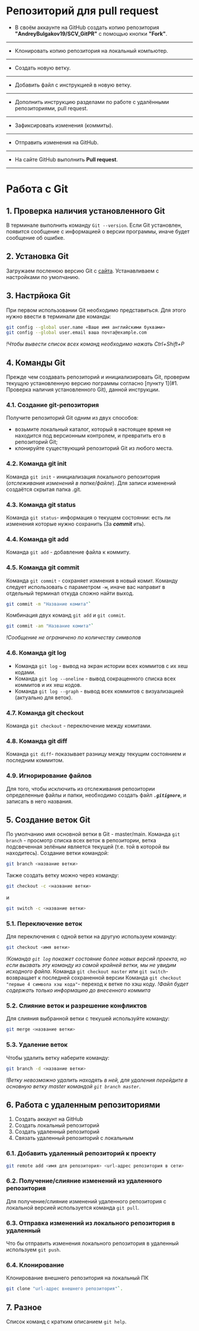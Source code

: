 # Репозиторий для **pull request**
* В своём аккаунте на GitHub создать копию репозитория **"AndreyBulgakov19/SCV_GitPR"** с помощью кнопки **"Fork"**.
---
* Клонировать копию репозитория на локальный компьютер.
---
* Создать новую ветку.
---
* Добавить файл с инструкцией в новую ветку.
---
* Дополнить инструкцию разделами по работе с удалёнными репозиториями, pull request.
---
* Зафиксировать изменения (коммиты).
---
* Отправить изменения на GitHub.
---
* На сайте GitHub выполнить **Pull request**.
---

# Работа с Git

## 1. Проверка наличия установленного Git
В терминале выполнить команду `Git --version`. Если Git установлен, появится сообщение с информацией о версии программы, иначе будет сообщение об ошибке.

## 2. Установка Git
Загружаем посленюю версию Git с [сайта](https://git-scm.com/downloads/). Устанавливаем с настройками по умолчанию.

## 3. Настрйока Git
При первом использовании Git необходимо представиться. Для этого нужно ввести в терминали две команды:
```Bash
git config --global user.name «Ваше имя английскими буквами» 
git config --global user.email ваша почта@example.com 
```
*!Чтобы вывести список всех команд необходимо нажать Ctrl+Shift+P*

## 4. Команды Git
Прежде чем создавать репозиторий и инициализировать Git, проверим текущую установленную версию пограммы согласно [пункту 1](#1. Проверка наличия установленного Git), данной инструкции.
 
 ### 4.1. Создание  git-репозитория
Получите репозиторий Git одним из двух способов:
* возьмите локальный каталог, который в настоящее время не находится под версионным контролем, и превратить его в репозиторий Git;
* клонируйте существующий репозиторий Git из любого места.

### 4.2. Команда git init 
Команда `git init` - инициализация локального репозитория (*отслеживания изменений в папке/файле*).
Для записи изменений создаётся скрытая папка .git.

### 4.3. Команда git status
 Команда `git status`- информация о текущем состоянии: есть  ли изменения которые нужно сохранить (За __*сommit*__ ить).

### 4.4. Команда git add
 Команда `git add`  - добавление файла к коммиту.

### 4.5. Команда git commit
Команда `git commit` - сохраняет измнения в новый комит.
Команду следует использовать с параметром `-м`, иначе вас направит в отдельный терминал откуда сложно найти выход.
```Bash
git commit -m "Название комита"`
```
Комбинация двух команд `git add` и `git commit`.
```Bash
git commit -am "Название комита"` 
```
*!Cообщение не ограничено по количеству символов*

### 4.6. Команда git log
* Команда `git log` - вывод на экран истории всех коммитов с их хеш кодами.
* Команда `git log --oneline` - вывод сокращенного списка всех коммитов и их хеш кодов.
* Команда `git log --graph` - вывод всех коммитов с визуализацией (актуально для веток).

### 4.7. Команда git checkout
Команда `git checkout` - переключение между комитами.

### 4.8. Команда git diff
Команда `git diff`- показывает разницу между текущим состоянием и последним коммитом.

### 4.9. Игнорирование файлов
Для того, чтобы исключить из отслеживания репозитории определенные файлы и папки, необходимо создать файл ***`.gitignore`***, и записать в него названия.

## 5. Создание веток Git
По умолчанию имя основной ветки в Git - master/main.
Команда `git branch` - просмотр списка всех веток в репозитории, ветка подсвеченная зелёным является текущей (т.е. той в которой вы находитесь).
Создание ветки командой:
```Bash
git branch <название ветки>
```
Также создать ветку можно через команду:
```Bash
git checkout -c <название ветки>
```
и
```Bash
git switch -c <название ветки>
``` 

### 5.1. Переключение веток
Для переключения с одной ветки на другую используем команду:
```Bash
git checkout <имя ветки>
``` 
*!Команда `git log` покажет состояние более новых версий проекта, но если вызвать эту команду из самой крайней ветки, мы не увидим исходного файла.*
Команда `git checkout master` или `git switch`- возвращает к последней сохраненной версии
Команда `git checkout "первые 4 символа хэш кода"`- переход к ветке по хэш коду.
*!Файл будет содержать только информацию до внесенного коммита*

### 5.2. Слияние веток и разрешение конфликтов
Для слияния выбранной ветки с текушей используйте команду:
```Bash
git merge <название ветки>
```

### 5.3. Удаление веток
Чтобы удалить ветку наберите команду:
```Bash
git branch -d <название ветки>
```
*!Ветку невозможно удалить находять в ней, для удаления перейдите в основную ветку master командой `git branch master`*.

## 6. Работа с удаленным репозиториями
1. Создать аккаунт на GitHub
2. Создать локальный репозиторий
3. Создать удаленный репозиторий
4. Связать удаленный репозиторий с локальным

### 6.1. Добавить удаленный репозиторий к проекту
```Bash
git remote add <имя для репозитория> <url-адрес репозитория в сети>
```

### 6.2. Получение/слияние изменений из удаленного репозитория
Для получение/слияние изменений удаленного репозитория с локальной версией используется команда `git pull`.

### 6.3. Отправка изменений из локального репозитория в удаленный
Что бы отправить изменения локального репозитория в удаленный используем `git push`.

### 6.4. Клонирование
Клонирование внешнего репозитория на локальный ПК
```Bash
git clone "url-адрес внешнего репозитория"`.
```

## 7. Разное
Список команд с кратким описанием `git help`.
